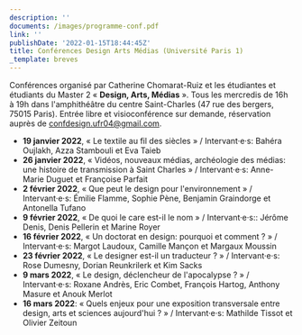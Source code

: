 ```yaml
---
description: ''
documents: /images/programme-conf.pdf
link: ''
publishDate: '2022-01-15T18:44:45Z'
title: Conférences Design Arts Médias (Université Paris 1)
_template: breves
---
```


Conférences organisé par Catherine Chomarat-Ruiz et les étudiantes et étudiants du Master 2 « **Design, Arts, Médias** ». Tous les mercredis de 16h à 19h dans l'amphithéâtre du centre Saint-Charles (47 rue des bergers, 75015 Paris). Entrée libre et visioconférence sur demande, réservation auprès de confdesign.ufr04@gmail.com.

* **19 janvier 2022**, « Le textile au fil des siècles » /  Intervant·e·s: Bahéra Oujlakh, Azza Stambouli et Eva Taieb
* **26 janvier 2022**, « Vidéos, nouveaux médias, archéologie des médias: une histoire de transmission à Saint Charles » / Intervant·e·s: Anne-Marie Duguet et Françoise Parfait
* **2 février 2022**, « Que peut le design pour l'environnement » /  Intervant·e·s: Émilie Flamme, Sophie Pène, Benjamin Graindorge et Antonella Tufano
* **9 février 2022**, « De quoi le care est-il le nom » /  Intervant·e·s:: Jérôme Denis, Denis Pellerin et Marine Royer
* **16 février 2022**, « Un doctorat en design: pourquoi et comment ? » /  Intervant·e·s: Margot Laudoux, Camille Mançon et Margaux Moussin
* **23 février 2022**, « Le designer est-il un traducteur ? » / Intervant·e·s: Rose Dumesny, Dorian Reunkrilerk et Kim Sacks
* **9 mars 2022**, « Le design, déclencheur de l'apocalypse ? » /  Intervant·e·s: Roxane Andrès, Eric Combet, François Hartog, Anthony Masure et Anouk Merlot
* **16 mars 2022**: « Quels enjeux pour une exposition transversale entre design, arts et sciences aujourd'hui ? » / Intervant·e·s: Mathilde Tissot et Olivier Zeitoun
